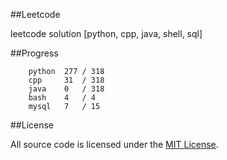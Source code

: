 ##Leetcode

leetcode solution [python, cpp, java, shell, sql]

##Progress

```	
    python  277 / 318
    cpp     31  / 318
    java    0   / 318
    bash    4   / 4
    mysql   7   / 15
```

##License

All source code is licensed under the [MIT License](https://raw.githubusercontent.com/luosch/leetcode/master/LICENSE).

